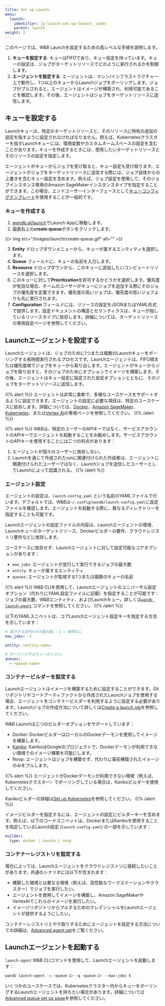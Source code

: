 ```yaml
---
title: Set up Launch
menu:
  launch:
    identifier: ja-launch-set-up-launch-_index
    parent: launch
weight: 3
---
```


このページでは、W&B Launchを設定するための高レベルな手順を説明します。

1. **キューを設定する**: キューはFIFOであり、キュー設定を持っています。キューの設定は、ジョブがターゲットリソースでどのように実行されるかを制御します。
2. **エージェントを設定する**: エージェントは、マシン/インフラストラクチャー上で動作し、1つ以上のキューからLaunchジョブをポーリングします。ジョブがプルされると、エージェントはイメージが構築され、利用可能であることを確認します。その後、エージェントはジョブをターゲットリソースに送信します。

## キューを設定する
Launchキューは、特定のターゲットリソースと、そのリソースに特有の追加の設定を指すように設定されなければなりません。例えば、Kubernetesクラスターを指すLaunchキューには、環境変数やカスタムネームスペースの設定を含むことがあります。キューを作成するときには、使用したいターゲットリソースとそのリソースの設定を指定します。

エージェントがキューからジョブを受け取ると、キュー設定も受け取ります。エージェントがジョブをターゲットリソースに送信する際には、ジョブ自体からの上書きを含むキュー設定を含めます。例えば、ジョブ設定を使用して、そのジョブインスタンス専用のAmazon SageMakerインスタンスタイプを指定することができます。この場合、エンドユーザーインターフェースとして[キューコンフィグテンプレート](https://setup-queue-advanced.md#configure-queue-template)を使用することが一般的です。

### キューを作成する
1. [wandb.ai/launch](https://wandb.ai/launch)でLaunch Appに移動します。
2. 画面右上の**create queue**ボタンをクリックします。

{{< img src="/images/launch/create-queue.gif" alt="" >}}

3. **Entity** ドロップダウンメニューから、キューが属するエンティティを選択します。
4. **Queue** フィールドに、キューの名前を入力します。
5. **Resource** ドロップダウンから、このキューに追加したいコンピュートリソースを選択します。
6. このキューに対して**Prioritization**を許可するかどうかを選択します。優先度が有効な場合、チームのユーザーがキューにジョブを追加する際にそのジョブの優先度を定義できます。優先度の高いジョブは、優先度の低いジョブよりも先に実行されます。
7. **Configuration** フィールドには、リソースの設定をJSONまたはYAML形式で提供します。設定ドキュメントの構造とセマンティクスは、キューが指しているリソースタイプに依存します。詳細については、ターゲットリソースの専用設定ページを参照してください。

## Launchエージェントを設定する
Launchエージェントは、ジョブのために1つまたは複数のLaunchキューをポーリングする長時間実行されるプロセスです。Launchエージェントは、FIFO順または優先度順でジョブをキューから取り出します。エージェントがキューからジョブを取り出すと、そのジョブのためにオプションでイメージを構築します。その後、エージェントはキュー設定に指定された設定オプションとともに、そのジョブをターゲットリソースに送信します。

{{% alert %}}
エージェントは非常に柔軟で、多様なユースケースをサポートするように設定できます。エージェントの設定に必要な項目は、特定のユースケースに依存します。詳細については、[Docker](https://setup-launch-docker.md)、[Amazon SageMaker](https://setup-launch-sagemaker.md)、[Kubernetes](https://setup-launch-kubernetes.md)、または[Vertex AI](https://setup-vertex.md)の専用ページを参照してください。
{{% /alert %}}

{{% alert %}}
W&Bは、特定のユーザーのAPIキーではなく、サービスアカウントのAPIキーでエージェントを起動することをお勧めします。サービスアカウントのAPIキーを使用することには二つの利点があります：
1. エージェントが個々のユーザーに依存しない。
2. Launchを通じて作成されたrunに関連付けられた作成者は、エージェントに関連付けられたユーザーではなく、Launchジョブを送信したユーザーとしてLaunchによって認識される。
{{% /alert %}}

### エージェント設定
エージェントの設定は、`launch-config.yaml` という名前のYAMLファイルで行います。デフォルトでは、W&Bは`~/.config/wandb/launch-config.yaml`に設定ファイルを確認します。エージェントを起動する際に、異なるディレクトリーを指定することも可能です。

Launchエージェントの設定ファイルの内容は、Launchエージェントの環境、Launchキューのターゲットリソース、Dockerビルダーの要件、クラウドレジストリ要件などに依存します。

ユースケースに依存せず、Launchエージェントに対して設定可能なコアオプションがあります：
* `max_jobs`: エージェントが並行して実行できるジョブの最大数
* `entity`: キューが属するエンティティ
* `queues`: エージェントが監視する1つまたは複数のキューの名前

{{% alert %}}
W&B CLIを使用して、Launchエージェントのユニバーサル設定オプション（代わりにYAML設定ファイルに記載）を指定することが可能です：ジョブの最大数、W&Bエンティティ、およびLaunchキュー。詳しくは[`wandb launch-agent`](https://ref/cli/wandb-launch-agent.md) コマンドを参照してください。
{{% /alert %}}

以下のYAMLスニペットは、コアLaunchエージェント設定キーを指定する方法を示しています：

```yaml title="launch-config.yaml"
# 実行する並列runの最大数。-1 = 制限なし
max_jobs: -1

entity: <entity-name>

# ポーリングするキューのリスト。
queues:
  - <queue-name>
```

### コンテナービルダーを設定する
Launchエージェントはイメージを構築するために設定することができます。Gitリポジトリやコードアーティファクトから作成されたLaunchジョブを使用する場合、エージェントをコンテナービルダーを利用するように設定する必要があります。Launchジョブの作成方法について詳しくは[Create a launch job](../create-and-deploy-jobs/create-launch-job.md)を参照してください。

W&B Launchは三つのビルダーオプションをサポートしています：

* Docker: DockerビルダーはローカルのDockerデーモンを使用してイメージを構築します。
* [Kaniko](https://github.com/GoogleContainerTools/kaniko): KanikoはGoogleのプロジェクトで、Dockerデーモンが利用できない環境でのイメージ構築を可能にします。
* Noop: エージェントはジョブを構築せず、代わりに事前構築されたイメージのみをプルします。

{{% alert %}}
エージェントがDockerデーモンが利用できない環境（例えば、Kubernetesクラスター）でポーリングしている場合は、Kanikoビルダーを使用してください。

Kanikoビルダーの詳細は[Set up Kubernetes](./setup-launch-kubernetes.md)を参照してください。
{{% /alert %}}

イメージビルダーを指定するには、エージェントの設定にビルダーキーを含めます。例えば、以下のコードスニペットは、DockerまたはKanikoを使用することを指定しているLaunch設定 (`launch-config.yaml`) の一部を示しています：

```yaml title="launch-config.yaml"
builder:
  type: docker | kaniko | noop
```

### コンテナーレジストリを設定する
場合によっては、Launchエージェントをクラウドレジストリに接続したいことがあります。共通のシナリオには以下が含まれます：

* 構築した環境とは異なる環境（例えば、高性能なワークステーションやクラスター）でジョブを実行したい。
* エージェントを使用してイメージを構築し、Amazon SageMakerやVertexAIでこれらのイメージを実行したい。
* イメージリポジトリからプルするためのクレデンシャルをLaunchエージェントが提供するようにしたい。

コンテナーレジストリとやり取りするためにエージェントを設定する方法についての詳細は、[Advanced agent set](./setup-agent-advanced.md)をご覧ください。

## Launchエージェントを起動する
`launch-agent` W&B CLIコマンドを使用して、Launchエージェントを起動します：

```bash
wandb launch-agent -q <queue-1> -q <queue-2> --max-jobs 5
```

いくつかのユースケースでは、Kubernetesクラスター内からキューをポーリングするLaunchエージェントを持ちたい場合があります。詳細については[Advanced queue set up page](./setup-queue-advanced.md)を参照してください。